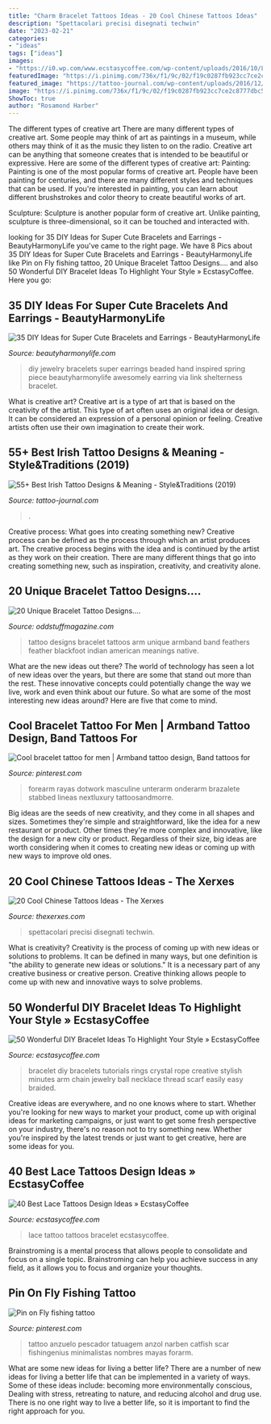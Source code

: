 ```yaml
---
title: "Charm Bracelet Tattoos Ideas - 20 Cool Chinese Tattoos Ideas"
description: "Spettacolari precisi disegnati techwin"
date: "2023-02-21"
categories:
- "ideas"
tags: ["ideas"]
images:
- "https://i0.wp.com/www.ecstasycoffee.com/wp-content/uploads/2016/10/LACE-BRACELET-TATTOO.jpg"
featuredImage: "https://i.pinimg.com/736x/f1/9c/02/f19c0287fb923cc7ce2c8777dbc57c02.jpg"
featured_image: "https://tattoo-journal.com/wp-content/uploads/2016/12/Irish-Tattoo-45-768x768.jpg"
image: "https://i.pinimg.com/736x/f1/9c/02/f19c0287fb923cc7ce2c8777dbc57c02.jpg"
ShowToc: true
author: "Rosamond Harber"
---
```



The different types of creative art
There are many different types of creative art. Some people may think of art as paintings in a museum, while others may think of it as the music they listen to on the radio. Creative art can be anything that someone creates that is intended to be beautiful or expressive. Here are some of the different types of creative art:
Painting: Painting is one of the most popular forms of creative art. People have been painting for centuries, and there are many different styles and techniques that can be used. If you're interested in painting, you can learn about different brushstrokes and color theory to create beautiful works of art.

Sculpture: Sculpture is another popular form of creative art. Unlike painting, sculpture is three-dimensional, so it can be touched and interacted with.

	

		
looking for 35 DIY Ideas for Super Cute Bracelets and Earrings - BeautyHarmonyLife you've came to the right page. We have 8 Pics about 35 DIY Ideas for Super Cute Bracelets and Earrings - BeautyHarmonyLife like Pin on Fly fishing tattoo, 20 Unique Bracelet Tattoo Designs.... and also 50 Wonderful DIY Bracelet Ideas To Highlight Your Style » EcstasyCoffee. Here you go:
		
    
## 35 DIY Ideas For Super Cute Bracelets And Earrings - BeautyHarmonyLife

<img loading=lazy src="https://beautyharmonylife.com/wp-content/uploads/2013/10/spring-inspired-diy-jewelry-ideas5.jpg" onerror="this.onerror=null;this.src='https://tse3.mm.bing.net/th?id=OIP.-1ea7rHkk2xscwHbGgMCsAHaE5&amp;pid=15.1';" alt="35 DIY Ideas for Super Cute Bracelets and Earrings - BeautyHarmonyLife">

_Source: beautyharmonylife.com_

>diy jewelry bracelets super earrings beaded hand inspired spring piece beautyharmonylife awesomely earring via link shelterness bracelet. 

	

What is creative art?
Creative art is a type of art that is based on the creativity of the artist. This type of art often uses an original idea or design. It can be considered an expression of a personal opinion or feeling. Creative artists often use their own imagination to create their work.

    
## 55+ Best Irish Tattoo Designs &amp; Meaning - Style&amp;Traditions (2019)

<img loading=lazy src="https://tattoo-journal.com/wp-content/uploads/2016/12/Irish-Tattoo-45-768x768.jpg" onerror="this.onerror=null;this.src='https://tse3.mm.bing.net/th?id=OIP.dxEKzNRdHwepqYYkxwnEEgHaHa&amp;pid=15.1';" alt="55+ Best Irish Tattoo Designs &amp; Meaning - Style&amp;Traditions (2019)">

_Source: tattoo-journal.com_

>. 

	

Creative process: What goes into creating something new?
Creative process can be defined as the process through which an artist produces art. The creative process begins with the idea and is continued by the artist as they work on their creation. There are many different things that go into creating something new, such as inspiration, creativity, and creativity alone.

    
## 20 Unique Bracelet Tattoo Designs....

<img loading=lazy src="http://oddstuffmagazine.com/wp-content/uploads/2013/08/Bracelet-Tattoo-Designs-24.jpg" onerror="this.onerror=null;this.src='https://tse1.mm.bing.net/th?id=OIP.3S5fABZbr-sxKgeTHHOuqgHaJ1&amp;pid=15.1';" alt="20 Unique Bracelet Tattoo Designs....">

_Source: oddstuffmagazine.com_

>tattoo designs bracelet tattoos arm unique armband band feathers feather blackfoot indian american meanings native. 

	

What are the new ideas out there?
The world of technology has seen a lot of new ideas over the years, but there are some that stand out more than the rest. These innovative concepts could potentially change the way we live, work and even think about our future. So what are some of the most interesting new ideas around? Here are five that come to mind.

    
## Cool Bracelet Tattoo For Men | Armband Tattoo Design, Band Tattoos For

<img loading=lazy src="https://i.pinimg.com/736x/5b/8f/f1/5b8ff109ba80c72850de62a077d27d88.jpg" onerror="this.onerror=null;this.src='https://tse3.mm.bing.net/th?id=OIP.ekpifF5Pa0niD9GYAJyVeAHaHa&amp;pid=15.1';" alt="Cool bracelet tattoo for men | Armband tattoo design, Band tattoos for">

_Source: pinterest.com_

>forearm rayas dotwork masculine unterarm onderarm brazalete stabbed lineas nextluxury tattoosandmorre. 

	

Big ideas are the seeds of new creativity, and they come in all shapes and sizes. Sometimes they're simple and straightforward, like the idea for a new restaurant or product. Other times they're more complex and innovative, like the design for a new city or product. Regardless of their size, big ideas are worth considering when it comes to creating new ideas or coming up with new ways to improve old ones.

    
## 20 Cool Chinese Tattoos Ideas - The Xerxes

<img loading=lazy src="https://www.thexerxes.com/wp-content/uploads/2016/02/Chinese-Tattoo-Designs....jpg" onerror="this.onerror=null;this.src='https://tse1.mm.bing.net/th?id=OIP.Ql1L3xOVC6whxHlspR6tdQHaLJ&amp;pid=15.1';" alt="20 Cool Chinese Tattoos Ideas - The Xerxes">

_Source: thexerxes.com_

>spettacolari precisi disegnati techwin. 

	

What is creativity?
Creativity is the process of coming up with new ideas or solutions to problems. It can be defined in many ways, but one definition is "the ability to generate new ideas or solutions." It is a necessary part of any creative business or creative person. Creative thinking allows people to come up with new and innovative ways to solve problems.

    
## 50 Wonderful DIY Bracelet Ideas To Highlight Your Style » EcstasyCoffee

<img loading=lazy src="https://i0.wp.com/www.ecstasycoffee.com/wp-content/uploads/2016/08/Crystal-Bracelet.jpeg" onerror="this.onerror=null;this.src='https://tse3.mm.bing.net/th?id=OIP._SUxzgv7RkKjuAn1jP8zHgHaJ5&amp;pid=15.1';" alt="50 Wonderful DIY Bracelet Ideas To Highlight Your Style » EcstasyCoffee">

_Source: ecstasycoffee.com_

>bracelet diy bracelets tutorials rings crystal rope creative stylish minutes arm chain jewelry ball necklace thread scarf easily easy braided. 

	

Creative ideas are everywhere, and no one knows where to start. Whether you're looking for new ways to market your product, come up with original ideas for marketing campaigns, or just want to get some fresh perspective on your industry, there's no reason not to try something new. Whether you're inspired by the latest trends or just want to get creative, here are some ideas for you.

    
## 40 Best Lace Tattoos Design Ideas » EcstasyCoffee

<img loading=lazy src="https://i0.wp.com/www.ecstasycoffee.com/wp-content/uploads/2016/10/LACE-BRACELET-TATTOO.jpg" onerror="this.onerror=null;this.src='https://tse3.mm.bing.net/th?id=OIP.GI1WJKgTJy5cqVi0yCvNWAHaE7&amp;pid=15.1';" alt="40 Best Lace Tattoos Design Ideas » EcstasyCoffee">

_Source: ecstasycoffee.com_

>lace tattoo tattoos bracelet ecstasycoffee. 

	

Brainstroming is a mental process that allows people to consolidate and focus on a single topic. Brainstroming can help you achieve success in any field, as it allows you to focus and organize your thoughts.

    
## Pin On Fly Fishing Tattoo

<img loading=lazy src="https://i.pinimg.com/736x/f1/9c/02/f19c0287fb923cc7ce2c8777dbc57c02.jpg" onerror="this.onerror=null;this.src='https://tse2.mm.bing.net/th?id=OIP.ubPU-YNXhqSUYXpBft82PAHaJ3&amp;pid=15.1';" alt="Pin on Fly fishing tattoo">

_Source: pinterest.com_

>tattoo anzuelo pescador tatuagem anzol narben catfish scar fishingenius minimalistas nombres mayas forarm. 

	

What are some new ideas for living a better life?
There are a number of new ideas for living a better life that can be implemented in a variety of ways. Some of these ideas include: becoming more environmentally conscious, Dealing with stress, retreating to nature, and reducing alcohol and drug use. There is no one right way to live a better life, so it is important to find the right approach for you.

